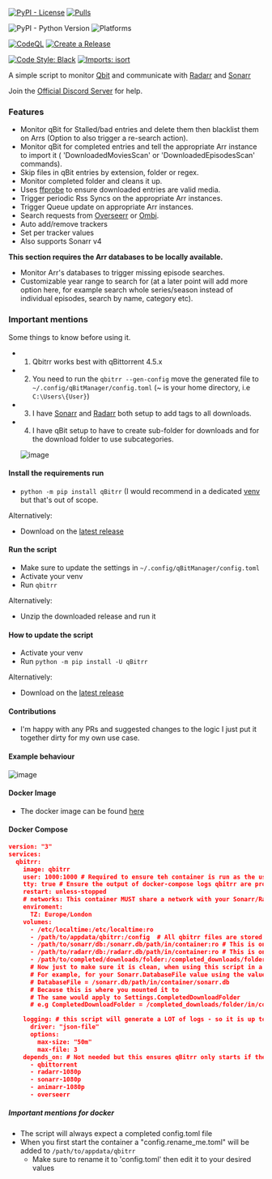 [![PyPI - License](https://img.shields.io/pypi/l/qbitrr)](https://github.com/Feramance/Qbitrr/blob/master/LICENSE)
[![Pulls](https://img.shields.io/docker/pulls/feramance/qbitrr.svg)](https://hub.docker.com/r/feramance/qbitrr)

![PyPI - Python Version](https://img.shields.io/pypi/pyversions/qbitrr)
![Platforms](https://img.shields.io/badge/platform-linux--64%20%7C%20osx--64%20%7C%20win--32%20%7C%20win--64-lightgrey)

[![CodeQL](https://github.com/Feramance/Qbitrr/actions/workflows/codeql-analysis.yml/badge.svg?branch=master)](https://github.com/Feramance/Qbitrr/actions/workflows/codeql-analysis.yml)
[![Create a Release](https://github.com/Feramance/Qbitrr/actions/workflows/release.yml/badge.svg?branch=master)](https://github.com/Feramance/Qbitrr/actions/workflows/release.yml)

[![Code Style: Black](https://img.shields.io/badge/code%20style-black-000000.svg)](https://github.com/psf/black)
[![Imports: isort](https://img.shields.io/badge/%20imports-isort-%231674b1?style=flat&labelColor=ef8336)](https://pycqa.github.io/isort/)

A simple script to monitor [Qbit](https://github.com/qbittorrent/qBittorrent) and communicate with [Radarr](https://github.com/Radarr/Radarr) and [Sonarr](https://github.com/Sonarr/Sonarr)

Join the [Official Discord Server](https://discord.gg/FT3puape2A) for help.

### Features

- Monitor qBit for Stalled/bad entries and delete them then blacklist them on Arrs (Option to also trigger a re-search action).
- Monitor qBit for completed entries and tell the appropriate Arr instance to import it ( 'DownloadedMoviesScan' or 'DownloadedEpisodesScan' commands).
- Skip files in qBit entries by extension, folder or regex.
- Monitor completed folder and cleans it up.
- Uses [ffprobe](https://github.com/FFmpeg/FFmpeg) to ensure downloaded entries are valid media.
- Trigger periodic Rss Syncs on the appropriate Arr instances.
- Trigger Queue update on appropriate Arr instances.
- Search requests from [Overseerr](https://github.com/sct/overseerr) or [Ombi](https://github.com/Ombi-app/Ombi).
- Auto add/remove trackers
- Set per tracker values
- Also supports Sonarr v4

**This section requires the Arr databases to be locally available.**

- Monitor Arr's databases to trigger missing episode searches.
- Customizable year range to search for (at a later point will add more option here, for example search whole series/season instead of individual episodes, search by name, category etc).

### Important mentions

Some things to know before using it.

- 1. Qbitrr works best with qBittorrent 4.5.x
- 2. You need to run the `qbitrr --gen-config` move the generated file to `~/.config/qBitManager/config.toml` (~ is your home directory, i.e `C:\Users\{User}`)
- 3. I have [Sonarr](https://github.com/Sonarr/Sonarr) and [Radarr](https://github.com/Radarr/Radarr) both setup to add tags to all downloads.
- 4. I have qBit setup to have to create sub-folder for downloads and for the download folder to
     use subcategories.

  ![image](https://user-images.githubusercontent.com/27962761/139117102-ec1d321a-1e64-4880-8ad1-ee2c9b805f92.png)

#### Install the requirements run

- `python -m pip install qBitrr` (I would recommend in a dedicated [venv](https://docs.python.org/3.3/library/venv.html) but that's out of scope.

Alternatively:
- Download on the [latest release](https://github.com/Feramance/Qbitrr/releases/latest)

#### Run the script

- Make sure to update the settings in `~/.config/qBitManager/config.toml`
- Activate your venv
- Run `qbitrr`

Alternatively:
- Unzip the downloaded release and run it

#### How to update the script

- Activate your venv
- Run `python -m pip install -U qBitrr`

Alternatively:
- Download on the [latest release](https://github.com/Feramance/Qbitrr/releases/latest)

#### Contributions

- I'm happy with any PRs and suggested changes to the logic I just put it together dirty for my own use case.

#### Example behaviour

![image](https://user-images.githubusercontent.com/27962761/146447714-5309d3e6-51fd-472c-9587-9df491f121b3.png)


#### Docker Image
- The docker image can be found [here](https://hub.docker.com/r/feramance/qbitrr)

#### Docker Compose
```json
version: "3"
services:
  qbitrr:
    image: qbitrr
    user: 1000:1000 # Required to ensure teh container is run as the user who has perms to see the 2 mount points and the ability to write to the CompletedDownloadFolder mount
    tty: true # Ensure the output of docker-compose logs qbitrr are properly colored.
    restart: unless-stopped
    # networks: This container MUST share a network with your Sonarr/Radarr instances
    enviroment:
      TZ: Europe/London
    volumes:
      - /etc/localtime:/etc/localtime:ro
      - /path/to/appdata/qbitrr:/config  # All qbitrr files are stored in the `/config` folder when using a docker container
      - /path/to/sonarr/db:/sonarr.db/path/in/container:ro # This is only needed if you want episode search handling :ro means it is only ever mounted as a read-only folder, the script never needs more than read access
      - /path/to/radarr/db:/radarr.db/path/in/container:ro # This is only needed if you want movie search handling, :ro means it is only ever mounted as a read-only folder, the script never needs more than read access
      - /path/to/completed/downloads/folder:/completed_downloads/folder/in/container:rw # The script will ALWAYS require write permission in this folder if mounted, this folder is used to monitor completed downloads and if not present will cause the script to ignore downloaded file monitoring.
      # Now just to make sure it is clean, when using this script in a docker you will need to ensure you config.toml values reflect the mounted folders.#
      # For example, for your Sonarr.DatabaseFile value using the values above you'd add
      # DatabaseFile = /sonarr.db/path/in/container/sonarr.db
      # Because this is where you mounted it to
      # The same would apply to Settings.CompletedDownloadFolder
      # e.g CompletedDownloadFolder = /completed_downloads/folder/in/container

    logging: # this script will generate a LOT of logs - so it is up to you to decide how much of it you want to store
      driver: "json-file"
      options:
        max-size: "50m"
        max-file: 3
    depends_on: # Not needed but this ensures qBitrr only starts if the dependencies are up and running
      - qbittorrent
      - radarr-1080p
      - sonarr-1080p
      - animarr-1080p
      - overseerr
```
##### Important mentions for docker
- The script will always expect a completed config.toml file
- When you first start the container a "config.rename_me.toml" will be added to `/path/to/appdata/qbitrr`
  - Make sure to rename it to 'config.toml' then edit it to your desired values
